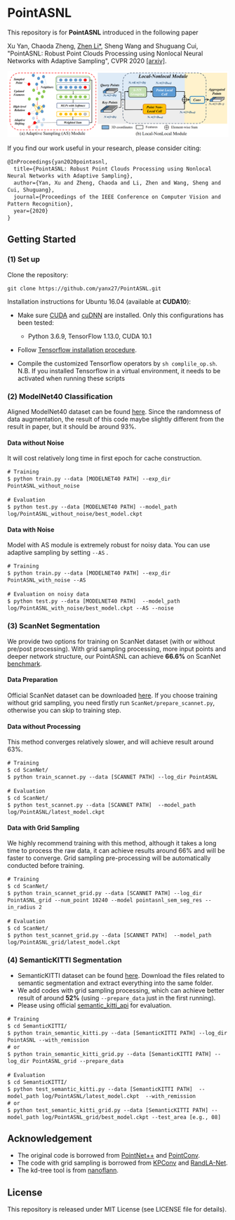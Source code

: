 # PointASNL

This repository is for **PointASNL** introduced in the following paper

Xu Yan, Chaoda Zheng, [Zhen Li*](https://mypage.cuhk.edu.cn/academics/lizhen/), Sheng Wang and Shuguang Cui, "PointASNL: Robust Point Clouds Processing using Nonlocal Neural Networks with Adaptive Sampling", CVPR 2020 [[arxiv]](https://arxiv.org/pdf/2003.00492.pdf).

![](figure/fig1.png)

If you find our work useful in your research, please consider citing:
```
@InProceedings{yan2020pointasnl,
  title={PointASNL: Robust Point Clouds Processing using Nonlocal Neural Networks with Adaptive Sampling},
  author={Yan, Xu and Zheng, Chaoda and Li, Zhen and Wang, Sheng and Cui, Shuguang},
  journal={Proceedings of the IEEE Conference on Computer Vision and Pattern Recognition},
  year={2020}
}
```

## Getting Started

### (1) Set up
Clone the repository:
```
git clone https://github.com/yanx27/PointASNL.git
```

Installation instructions for Ubuntu 16.04 (available at **CUDA10**):
     
* Make sure <a href="https://docs.nvidia.com/cuda/cuda-installation-guide-linux/index.html">CUDA</a>  and <a href="https://docs.nvidia.com/deeplearning/sdk/cudnn-install/index.html">cuDNN</a> are installed. Only this configurations has been tested: 
     - Python 3.6.9, TensorFlow 1.13.0, CUDA 10.1


* Follow <a href="https://www.tensorflow.org/install/pip">Tensorflow installation procedure</a>.
     
     
* Compile the customized Tensorflow operators by `sh complile_op.sh`. 
N.B. If you installed Tensorflow in a virtual environment, it needs to be activated when running these scripts


### (2) ModelNet40 Classification
Aligned ModelNet40 dataset can be found [here](https://shapenet.cs.stanford.edu/media/modelnet40_normal_resampled.zip). Since the randomness of data augmentation, the result of this code maybe slightly different from the result in paper, but it should be around 93%. 
#### Data without Noise
It will cost relatively long time in first epoch for cache construction.
```
# Training 
$ python train.py --data [MODELNET40 PATH] --exp_dir PointASNL_without_noise

# Evaluation 
$ python test.py --data [MODELNET40 PATH] --model_path log/PointASNL_without_noise/best_model.ckpt
```
#### Data with Noise
Model with AS module is extremely robust for noisy data. You can use adaptive sampling by setting `--AS` . 
```
# Training 
$ python train.py --data [MODELNET40 PATH] --exp_dir PointASNL_with_noise --AS

# Evaluation on noisy data 
$ python test.py --data [MODELNET40 PATH]  --model_path log/PointASNL_with_noise/best_model.ckpt --AS --noise
```

### (3) ScanNet Segmentation
We provide two options for training on ScanNet dataset (with or without pre/post processing). 
With grid sampling processing, more input points and deeper network structure, our PointASNL can achieve **66.6%** on ScanNet [benchmark](http://kaldir.vc.in.tum.de/scannet_benchmark/).
#### Data Preparation
Official ScanNet dataset can be downloaded [here](http://www.scan-net.org/). 
If you choose training without grid sampling, you need firstly run `ScanNet/prepare_scannet.py`, otherwise you can skip to training step.
#### Data without Processing
This method converges relatively slower, and will achieve result around 63%.
```
# Training 
$ cd ScanNet/
$ python train_scannet.py --data [SCANNET PATH] --log_dir PointASNL

# Evaluation 
$ cd ScanNet/
$ python test_scannet.py --data [SCANNET PATH]  --model_path log/PointASNL/latest_model.ckpt 
```
#### Data with Grid Sampling
We highly recommend training with this method, although it takes a long time to process the raw data, it can achieve results around 66% and will be faster to converge. Grid sampling pre-processing will be automatically conducted before training.
```
# Training 
$ cd ScanNet/
$ python train_scannet_grid.py --data [SCANNET PATH] --log_dir PointASNL_grid --num_point 10240 --model pointasnl_sem_seg_res --in_radius 2

# Evaluation 
$ cd ScanNet/
$ python test_scannet_grid.py --data [SCANNET PATH]  --model_path log/PointASNL_grid/latest_model.ckpt 
```
### (4) SemanticKITTI Segmentation
* SemanticKITTI dataset can be found [here](http://semantic-kitti.org/dataset.html#download). Download the files related to semantic segmentation and extract everything into the same folder. 
* We add codes with grid sampling processing, which can achieve better result of around **52%** (using `--prepare_data` just in the first running).
* Please using official [semantic_kitti_api](https://github.com/PRBonn/semantic-kitti-api) for evaluation.
```
# Training 
$ cd SemanticKITTI/
$ python train_semantic_kitti.py --data [SemanticKITTI PATH] --log_dir PointASNL --with_remission
# or
$ python train_semantic_kitti_grid.py --data [SemanticKITTI PATH] --log_dir PointASNL_grid --prepare_data 

# Evaluation 
$ cd SemanticKITTI/
$ python test_semantic_kitti.py --data [SemanticKITTI PATH]  --model_path log/PointASNL/latest_model.ckpt  --with_remission
# or
$ python test_semantic_kitti_grid.py --data [SemanticKITTI PATH] --model_path log/PointASNL_grid/best_model.ckpt --test_area [e.g., 08]

```


## Acknowledgement
* The original code is borrowed from [PointNet++](https://github.com/charlesq34/pointnet2) and [PointConv](https://github.com/DylanWusee/pointconv).
* The code with grid sampling is borrowed from [KPConv](https://github.com/HuguesTHOMAS/KPConv) and [RandLA-Net](https://github.com/QingyongHu/RandLA-Net). 
* The kd-tree tool is from [nanoflann](https://github.com/jlblancoc/nanoflann).
## License
This repository is released under MIT License (see LICENSE file for details).

